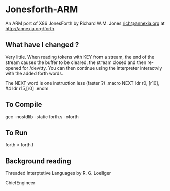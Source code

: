 # Jonesforth-ARM

An ARM port of X86 JonesForth by Richard W.M. Jones <rich@annexia.org>
at <http://annexia.org/forth>.

## What have I changed ?

Very little. When reading tokens with KEY from a stream, the end of the stream causes
the buffer to be cleared, the stream closed and then re-opened for /dev/tty. You can then
continue using the interpreter interactvly with the added forth words.

The NEXT word is one instruction less (faster ?)
    .macro NEXT
    ldr r0, [r10], #4
    ldr r15,[r0]
    .endm


## To Compile

gcc -nostdlib -static forth.s -oforth


## To Run

forth < forth.f


## Background reading

Threaded Interptetive Languages by R. G. Loeliger



ChiefEngineer
